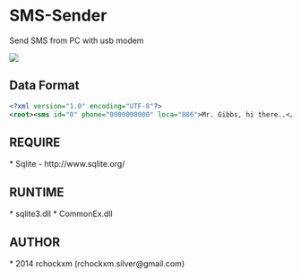 SMS-Sender
==========

Send SMS from PC with usb modem

<img src="http://i.imgur.com/8sjZWqW.png" />

<h2><a name="dataf" class="anchor" href="#dataf"><span class="mini-icon mini-icon-link"></span></a>Data Format</h2>

```xml
<?xml version="1.0" encoding="UTF-8"?>
<root><sms id="0" phone="0000000000" loca="886">Mr. Gibbs, hi there..</sms><sms id="1" phone="0000000000" loca="886">Mr. Mcgee, hello.</sms></root>
```

<h2><a name="require" class="anchor" href="#require"><span class="mini-icon mini-icon-link"></span></a>REQUIRE</h2>
* Sqlite - http://www.sqlite.org/

<h2><a name="runtime" class="anchor" href="#runtime"><span class="mini-icon mini-icon-link"></span></a>RUNTIME</h2>
* sqlite3.dll
* CommonEx.dll

<h2><a name="author" class="anchor" href="#author"><span class="mini-icon mini-icon-link"></span></a>AUTHOR</h2>
* 2014 rchockxm (rchockxm.silver@gmail.com)
